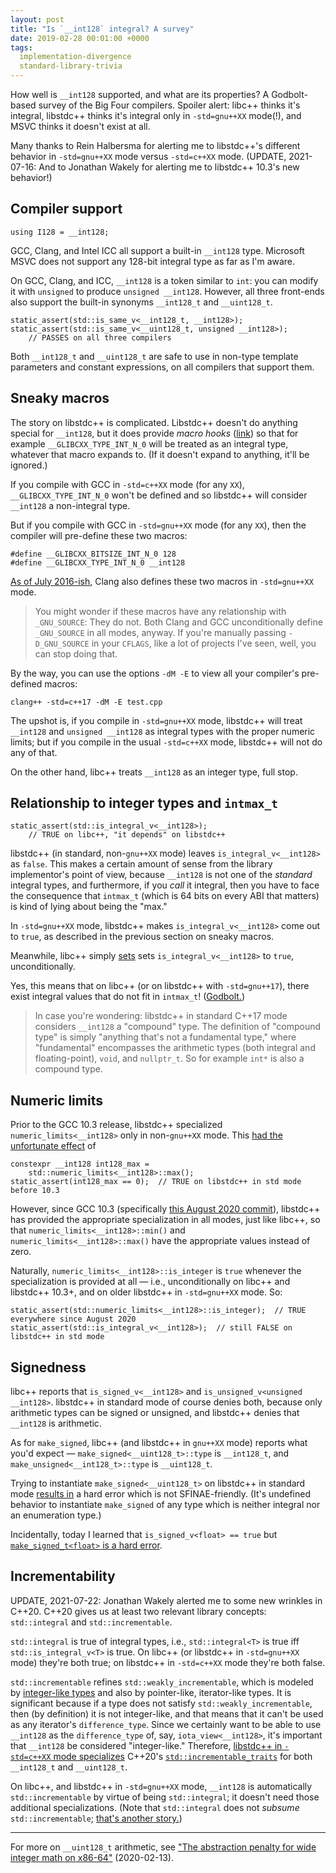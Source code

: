 ```yaml
---
layout: post
title: "Is `__int128` integral? A survey"
date: 2019-02-28 00:01:00 +0000
tags:
  implementation-divergence
  standard-library-trivia
---
```


How well is `__int128` supported, and what are its
properties? A Godbolt-based survey of the Big Four compilers.
Spoiler alert: libc++ thinks it's integral, libstdc++ thinks it's integral
only in `-std=gnu++XX` mode(!), and MSVC thinks it doesn't exist at all.

Many thanks to Rein Halbersma for alerting me to libstdc++'s different behavior
in `-std=gnu++XX` mode versus `-std=c++XX` mode. (UPDATE, 2021-07-16: And
to Jonathan Wakely for alerting me to libstdc++ 10.3's new behavior!)


## Compiler support

    using I128 = __int128;

GCC, Clang, and Intel ICC all support a built-in `__int128` type.
Microsoft MSVC does not support any 128-bit integral type as far as I'm aware.

On GCC, Clang, and ICC, `__int128` is a token similar to `int`: you can modify
it with `unsigned` to produce `unsigned __int128`. However, all three front-ends
also support the built-in synonyms `__int128_t` and `__uint128_t`.

    static_assert(std::is_same_v<__int128_t, __int128>);
    static_assert(std::is_same_v<__uint128_t, unsigned __int128>);
        // PASSES on all three compilers

Both `__int128_t` and `__uint128_t` are safe to use in non-type template parameters
and constant expressions, on all compilers that support them.


## Sneaky macros

The story on libstdc++ is complicated. Libstdc++ doesn't do anything special for
`__int128`, but it does provide _macro hooks_
([link](https://github.com/gcc-mirror/gcc/blob/87798f3f2cf97b30e75110b5a8d2964aef62be02/libstdc%2B%2B-v3/include/std/type_traits#L285-L293))
so that for example
`__GLIBCXX_TYPE_INT_N_0` will be treated as an integral type, whatever that macro
expands to. (If it doesn't expand to anything, it'll be ignored.)

If you compile with GCC in `-std=c++XX` mode (for any `XX`),
`__GLIBCXX_TYPE_INT_N_0` won't be defined and so libstdc++ will consider
`__int128` a non-integral type.

But if you compile with GCC in `-std=gnu++XX` mode (for any `XX`), then the compiler
will pre-define these two macros:

    #define __GLIBCXX_BITSIZE_INT_N_0 128
    #define __GLIBCXX_TYPE_INT_N_0 __int128

[As of July 2016-ish](https://bugs.llvm.org/show_bug.cgi?id=23156), Clang also
defines these two macros in `-std=gnu++XX` mode.

> You might wonder if these macros have any relationship with `_GNU_SOURCE`: They do not.
> Both Clang and GCC unconditionally define `_GNU_SOURCE` in all modes, anyway.
> If you're manually passing `-D_GNU_SOURCE` in your `CFLAGS`, like a lot of projects
> I've seen, well, you can stop doing that.

By the way, you can use the options `-dM -E` to view all your compiler's pre-defined macros:

    clang++ -std=c++17 -dM -E test.cpp

The upshot is, if you compile in `-std=gnu++XX` mode, libstdc++ will treat `__int128` and
`unsigned __int128` as integral types with the proper numeric limits; but if you
compile in the usual `-std=c++XX` mode, libstdc++ will not do any of that.

On the other hand, libc++ treats `__int128` as an integer type, full stop.


## Relationship to integer types and `intmax_t`

    static_assert(std::is_integral_v<__int128>);
        // TRUE on libc++, "it depends" on libstdc++

libstdc++ (in standard, non-`gnu++XX` mode) leaves `is_integral_v<__int128>` as `false`.
This makes a certain amount of sense from the library implementor's point of view,
because `__int128` is not one of the _standard_ integral types, and furthermore,
if you _call_ it integral, then you have to face the consequence that `intmax_t`
(which is 64 bits on every ABI that matters) is kind of lying about being the
"max."

In `-std=gnu++XX` mode, libstdc++ makes `is_integral_v<__int128>` come out to `true`,
as described in the previous section on sneaky macros.

Meanwhile, libc++ simply
[sets](https://github.com/llvm-mirror/libcxx/blob/aeeba70ab15e1469841c0f3f1f9c78211a541699/include/type_traits#L738-L741)
sets `is_integral_v<__int128>` to `true`, unconditionally.

Yes, this means that on libc++ (or on libstdc++ with `-std=gnu++17`), there exist
integral values that do not fit in `intmax_t`! ([Godbolt.](https://godbolt.org/z/lMD4Iu))

> In case you're wondering: libstdc++ in standard C++17 mode considers `__int128` a "compound" type.
> The definition of "compound type" is simply "anything that's not a fundamental type,"
> where "fundamental" encompasses the arithmetic types (both integral and floating-point), `void`,
> and `nullptr_t`. So for example `int*` is also a compound type.


## Numeric limits

Prior to the GCC 10.3 release, libstdc++ specialized `numeric_limits<__int128>` only in non-`gnu++XX` mode.
This [had the unfortunate effect](https://godbolt.org/z/RpaD-7) of

    constexpr __int128 int128_max =
        std::numeric_limits<__int128>::max();
    static_assert(int128_max == 0);  // TRUE on libstdc++ in std mode before 10.3

However, since GCC 10.3
(specifically [this August 2020 commit](https://github.com/gcc-mirror/gcc/commit/386fd16c551188e20d5b1684b7139e4269f9a739#diff-c454605c184994804a0a061dd4862ddc94799af2bb6961c144ab44c71b39cf60R1655-R1660)),
libstdc++ has provided the appropriate specialization in all modes, just like libc++, so that
`numeric_limits<__int128>::min()` and `numeric_limits<__int128>::max()`
have the appropriate values instead of zero.

Naturally, `numeric_limits<__int128>::is_integer` is `true` whenever the specialization is
provided at all — i.e., unconditionally on libc++ and libstdc++ 10.3+, and on older libstdc++
in `-std=gnu++XX` mode. So:

    static_assert(std::numeric_limits<__int128>::is_integer);  // TRUE everywhere since August 2020
    static_assert(std::is_integral_v<__int128>);  // still FALSE on libstdc++ in std mode


## Signedness

libc++ reports that `is_signed_v<__int128>` and `is_unsigned_v<unsigned __int128>`.
libstdc++ in standard mode of course denies both, because only arithmetic types can be
signed or unsigned, and libstdc++ denies that `__int128` is arithmetic.

As for `make_signed`, libc++ (and libstdc++ in `gnu++XX` mode) reports what you'd expect —
`make_signed<__uint128_t>::type` is `__int128_t`, and `make_unsigned<__int128_t>::type` is `__uint128_t`.

Trying to instantiate `make_signed<__uint128_t>` on libstdc++ in standard mode
[results in](https://godbolt.org/z/j7BvKB) a hard error which is not SFINAE-friendly.
(It's undefined behavior to instantiate `make_signed` of any type which is neither
integral nor an enumeration type.)

Incidentally, today I learned that `is_signed_v<float> == true` but [`make_signed_t<float>`
is a hard error](https://godbolt.org/z/t6v1CJ).


## Incrementability

UPDATE, 2021-07-22: Jonathan Wakely alerted me to some new wrinkles in C++20. C++20 gives us
at least two relevant library concepts: `std::integral` and `std::incrementable`.

`std::integral` is true of integral types, i.e., `std::integral<T>` is true iff
`std::is_integral_v<T>` is true. On libc++ (or libstdc++ in `-std=gnu++XX` mode)
they're both true; on libstdc++ in `-std=c++XX` mode they're both false.

`std::incrementable` refines `std::weakly_incrementable`, which is modeled by
[integer-like types](https://en.cppreference.com/w/cpp/iterator/weakly_incrementable)
and also by pointer-like, iterator-like types. It is significant because if a type does not
satisfy `std::weakly_incrementable`, then (by definition) it is not integer-like, and
that means that it can't be used as any iterator's `difference_type`. Since we certainly
want to be able to use `__int128` as the `difference_type` of, say, `iota_view<__int128>`,
it's important that `__int128` be considered "integer-like." Therefore,
[libstdc++ in `-std=c++XX` mode specializes](https://github.com/gcc-mirror/gcc/commit/5e9ad288eb6fb366142b166e7985d16727b398e1)
C++20's [`std::incrementable_traits`](https://en.cppreference.com/w/cpp/iterator/incrementable_traits)
for both `__int128_t` and `__uint128_t`.

On libc++, and libstdc++ in `-std=gnu++XX` mode, `__int128` is automatically `std::incrementable`
by virtue of being `std::integral`; it doesn't need those additional specializations.
(Note that `std::integral` does not _subsume_ `std::incrementable`;
[that's another story.](/blog/2018/11/26/remember-the-ifstream))

----

For more on `__uint128_t` arithmetic, see
["The abstraction penalty for wide integer math on x86-64"](/blog/2020/02/13/wide-integer-proof-of-concept/) (2020-02-13).
